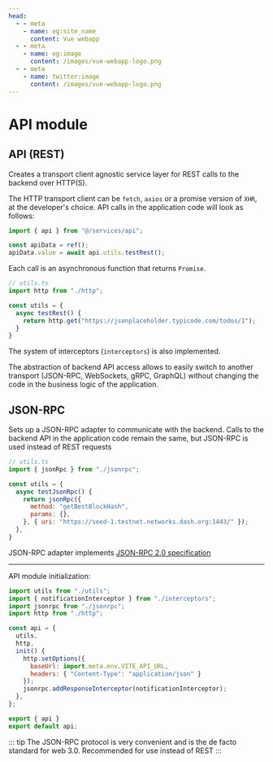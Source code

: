 ```yaml
---
head:
  - - meta
    - name: og:site_name
      content: Vue webapp
  - - meta
    - name: og:image
      content: /images/vue-webapp-logo.png
  - - meta
    - name: twitter:image
      content: /images/vue-webapp-logo.png
---
```

# API module

## API (REST)

Creates a transport client agnostic service layer for REST calls to the backend over HTTP(S).

The HTTP transport client can be `fetch`, `axios` or a promise version of `XHR`, at the developer's choice. API calls in the application code will look as follows:

```js
import { api } from "@/services/api";

const apiData = ref();
apiData.value = await api.utils.testRest();
```

Each call is an asynchronous function that returns `Promise`.

```js
// utils.ts
import http from "./http";

const utils = {
  async testRest() {
    return http.get("https://jsonplaceholder.typicode.com/todos/1");
  }
}
```

The system of interceptors (`interceptors`) is also implemented.

The abstraction of backend API access allows to easily switch to another transport (JSON-RPC, WebSockets, gRPC, GraphQL) without changing the code in the business logic of the application.


## JSON-RPC

Sets up a JSON-RPC adapter to communicate with the backend. Calls to the backend API in the application code remain the same, but JSON-RPC is used instead of REST requests

```js
// utils.ts
import { jsonRpc } from "./jsonrpc";

const utils = {
  async testJsonRpc() {
    return jsonRpc({
      method: "getBestBlockHash",
      params: {},
    }, { uri: "https://seed-1.testnet.networks.dash.org:1443/" });
  },
}
```

JSON-RPC adapter implements [JSON-RPC 2.0 specification](https://www.jsonrpc.org/)

------

API module initialization:

```js
import utils from "./utils";
import { notificationInterceptor } from "./interceptors";
import jsonrpc from "./jsonrpc";
import http from "./http";

const api = {
  utils,
  http,
  init() {
    http.setOptions({
      baseUrl: import.meta.env.VITE_API_URL,
      headers: { "Content-Type": "application/json" }
    });
    jsonrpc.addResponseInterceptor(notificationInterceptor);
  },
};

export { api }
export default api;
```

::: tip
The JSON-RPC protocol is very convenient and is the de facto standard for web 3.0. Recommended for use instead of REST
:::